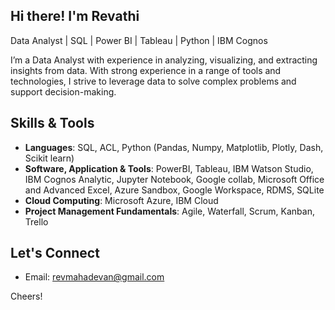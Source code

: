 ## **Hi there! I'm Revathi**
Data Analyst | SQL | Power BI | Tableau | Python | IBM Cognos

I’m a Data Analyst with experience in analyzing, visualizing, and extracting insights from data. With strong experience in a range of tools and technologies, I strive to leverage data to solve complex problems and support decision-making.

## Skills & Tools

- **Languages**: SQL, ACL, Python (Pandas, Numpy, Matplotlib, Plotly, Dash, Scikit learn) 
- **Software, Application & Tools**: PowerBI, Tableau, IBM Watson Studio, IBM Cognos Analytic, Jupyter Notebook, Google collab, Microsoft Office and Advanced Excel, Azure  Sandbox, Google Workspace, RDMS, SQLite
- **Cloud Computing**: Microsoft Azure, IBM Cloud
- **Project Management Fundamentals**: Agile, Waterfall, Scrum, Kanban, Trello
  
## Let's Connect

- Email: revmahadevan@gmail.com  

Cheers!
